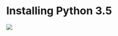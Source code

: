 # Installing Python 3.5
![](https://github.com/nu11secur1ty/Linux_Deployment_Administration_Hacks/blob/master/Python-3.5/Python.png)
